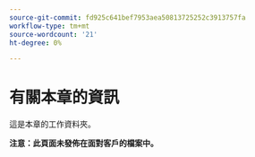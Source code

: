 ```yaml
---
source-git-commit: fd925c641bef7953aea50813725252c3913757fa
workflow-type: tm+mt
source-wordcount: '21'
ht-degree: 0%

---
```

# 有關本章的資訊

這是本章的工作資料夾。

**注意：此頁面未發佈在面對客戶的檔案中。**
